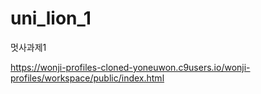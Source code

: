 # uni_lion_1
멋사과제1

https://wonji-profiles-cloned-yoneuwon.c9users.io/wonji-profiles/workspace/public/index.html
